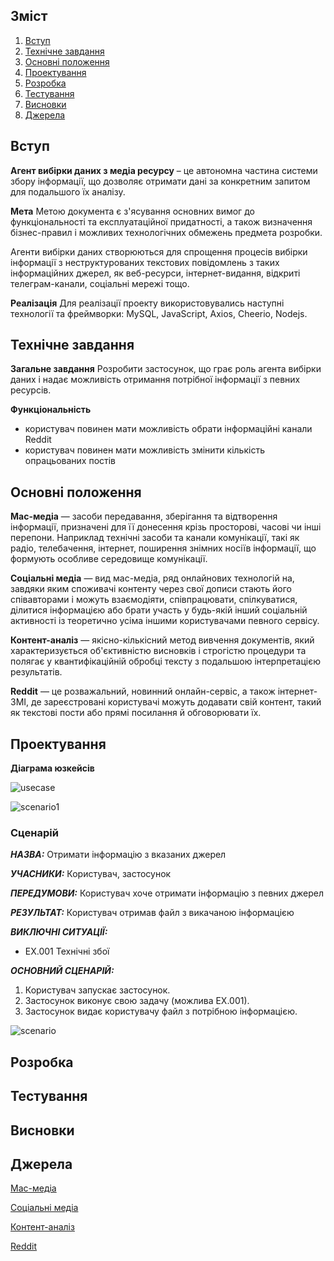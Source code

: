 ## Зміст
1. [Вступ](#вступ)
2. [Технічне завдання](#завдання)
3. [Основні положення](#теорія)
4. [Проектування](#проектування)
5. [Розробка](#розробка)
6. [Тестування](#тести)
7. [Висновки](#висновки)
8. [Джерела](#джерела)

<a name="вступ"></a>
## Вступ
**Агент вибірки даних з медіа ресурсу** – це автономна частина системи збору інформації, що дозволяє отримати дані за конкретним запитом для подальшого їх аналізу.

**Мета**
Метою документа є з'ясування основних вимог до функціональності та експлуатаційної придатності, а також визначення бізнес-правил і можливих технологічних обмежень предмета розробки.

Агенти вибірки даних створюються для спрощення процесів вибірки інформації з неструктурованих текстових повідомлень з таких інформаційних джерел, як веб-ресурси, інтернет-видання, відкриті телеграм-канали, соціальні мережі тощо.

**Реалізація**
Для реалізації проекту використовувались наступні технології та фреймворки:  MySQL, JavaScript, Axios, Cheerio, Nodejs.

<a name="завдання"></a>
## Технічне завдання

**Загальне завдання**
Розробити застосунок, що грає роль агента вибірки даних і надає можливість отримання потрібної інформації з певних ресурсів.

**Функціональність**
- користувач повинен мати можливість обрати інформаційні канали Reddit
- користувач повинен мати можливість змінити кількість опрацьованих постів

<a name="теорія"></a>
## Основні положення
**Мас-медіа** — засоби передавання, зберігання та відтворення інформації, призначені для її донесення крізь просторові, часові чи інші перепони. Наприклад технічні засоби та канали комунікації, такі як радіо, телебачення, інтернет, поширення знімних носіїв інформації, що формують особливе середовище комунікації.

**Соціальні медіа** — вид мас-медіа, ряд онлайнових технологій на, завдяки яким споживачі контенту через свої дописи стають його співавторами і можуть взаємодіяти, співпрацювати, спілкуватися, ділитися інформацією або брати участь у будь-якій інший соціальній активності із теоретично усіма іншими користувачами певного сервісу.

**Контент-аналіз** — якісно-кількісний метод вивчення документів, який характеризується об'єктивністю висновків і строгістю процедури та полягає у квантифікаційній обробці тексту з подальшою інтерпретацією результатів.

**Reddit**  — це розважальний, новинний онлайн-сервіс, а також інтернет-ЗМІ, де зареєстровані користувачі можуть додавати свій контент, такий як текстові пости або прямі посилання й обговорювати їх.

<a name="проектування"></a>
## Проектування
**Діаграма юзкейсів**

![usecase](http://www.plantuml.com/plantuml/png/HKub5W904CtO7UPjHYDkSJCL9-6MSMWqNAw0kvpXpubm6VVvhdmXb2iKamcDKgCCHGhf75amn9NBs7E5grp34dDkMIYK9wbHFhcOZqL2-HW9JBdw7CJvCLB5dhYB2zTVsyzIaxlS9km8Inmnn-wXbyVT1c6DBJQFiGrEuddQvmqOJS_ZadIwdCxnBxXYgUW3tnq0)

![scenario1](http://www.plantuml.com/plantuml/png/SoWkIImgAStDuULAJ2x9Br88BKujukLApiyhAShFKL1oJ4_DAr422UJaf2QNPERd5Iie-QQcP2Og1EUN5YMd0kL0MXHqxH2AeGoW68PQ53vG1QOsi23K6GwfUIb0jm40)

### Сценарій
       
***НАЗВА:*** Отримати інформацію з вказаних джерел

***УЧАСНИКИ:*** Користувач, застосунок

***ПЕРЕДУМОВИ:*** Користувач хоче отримати інформацію з певних джерел

***РЕЗУЛЬТАТ:*** Користувач отримав файл з викачаною інформацією

***ВИКЛЮЧНІ СИТУАЦІЇ:***
 - EХ.001 Технічні збої  

***ОСНОВНИЙ СЦЕНАРІЙ:*** 
1. Користувач запускає застосунок.
2. Застосунок виконує свою задачу (можлива EХ.001).
3. Застосунок видає користувачу файл з потрібною інформацією.

![scenario](http://www.plantuml.com/plantuml/png/TL0rLWH15CpxlRx3I8o5kD-147UdYN2FSDU8VDrtUwvG_qPKDvAnE_xhb_LjcB5rixcqgDKsNc1b7sKva4CvGXPfETlMoYEqwWZmY3GIEP83L3cx2_Yo3uiShsdKvQXJAz8ucAE0vVK83IAgGV_CrBBPzYmtAFlzCpAH8y_TXZm4A0MKv00bzuKsJjomY0Bf2wYHV7d5J0NhSpEp9eYdfyVuqwfhl2V06oo1DPJ9OB-_3OyqjxQsQJMrF1cuFQsy-AUFMFVISaoX2cfEMXxGuBiVqjkfFCYTNFX0_pT3lWz-uE274Gbn_42sZ8k0ofz8fojoPPMtFbfYuLy0)

<a name="розробка"></a>
## Розробка

<a name="тести"></a>
## Тестування

<a name="висновки"></a>
## Висновки

<a name="джерела"></a>
## Джерела

[Мас-медіа](https://uk.wikipedia.org/wiki/%D0%97%D0%B0%D1%81%D0%BE%D0%B1%D0%B8_%D0%BC%D0%B0%D1%81%D0%BE%D0%B2%D0%BE%D1%97_%D1%96%D0%BD%D1%84%D0%BE%D1%80%D0%BC%D0%B0%D1%86%D1%96%D1%97)

[Соціальні медіа](https://uk.wikipedia.org/wiki/%D0%A1%D0%BE%D1%86%D1%96%D0%B0%D0%BB%D1%8C%D0%BD%D1%96_%D0%BC%D0%B5%D0%B4%D1%96%D0%B0)

[Контент-аналіз](https://uk.wikipedia.org/wiki/%D0%9A%D0%BE%D0%BD%D1%82%D0%B5%D0%BD%D1%82-%D0%B0%D0%BD%D0%B0%D0%BB%D1%96%D0%B7#:~:text=%D0%9A%D0%BE%D0%BD%D1%82%D0%B5%D0%BD%D1%82-%D0%B0%D0%BD%D0%B0%D0%BB%D1%96%D0%B7%20%E2%80%94%20%D1%8F%D0%BA%D1%96%D1%81%D0%BD%D0%BE-%D0%BA%D1%96%D0%BB%D1%8C%D0%BA%D1%96%D1%81%D0%BD%D0%B8%D0%B9,%D1%82%D0%B5%D0%BA%D1%81%D1%82%D1%83%20%D0%B7%20%D0%BF%D0%BE%D0%B4%D0%B0%D0%BB%D1%8C%D1%88%D0%BE%D1%8E%20%D1%96%D0%BD%D1%82%D0%B5%D1%80%D0%BF%D1%80%D0%B5%D1%82%D0%B0%D1%86%D1%96%D1%94%D1%8E%20%D1%80%D0%B5%D0%B7%D1%83%D0%BB%D1%8C%D1%82%D0%B0%D1%82%D1%96%D0%B2)

[Reddit](https://uk.wikipedia.org/wiki/Reddit)
